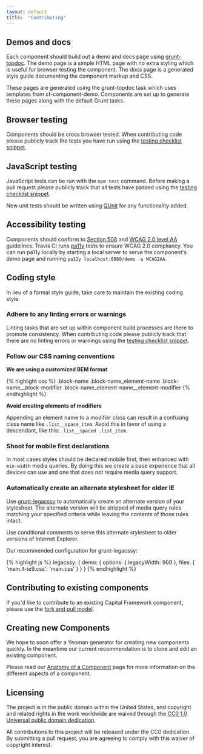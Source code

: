 ```yaml
---
layout: default
title:  "Contributing"
---
```


## Demos and docs

Each component should build out a demo and docs page using
[grunt-topdoc](https://github.com/topcoat/grunt-topdoc). The demo page is a simple HTML page with no extra styling which is useful for browser testing the component. The docs page is a generated style guide documenting the component markup and CSS.

These pages are generated using the grunt-topdoc task which uses templates from cf-component-demo. Components are set up to generate these pages along with the default Grunt tasks.

## Browser testing

Components should be cross browser tested. When contributing code please publicly track the tests you have run using the
[testing checklist snippet](testing-snippet.html).

## JavaScript testing

JavaScript tests can be run with the `npm test` command. Before making a pull request please publicly track that all tests have passed
using the [testing checklist snippet](testing-snippet.html).

New unit tests should be written using [QUnit](https://qunitjs.com/) for any functionality added.


## Accessibility testing

Components should conform to [Section 508](http://www.section508.gov/)
and [WCAG 2.0 level AA](http://www.w3.org/TR/WCAG20/) guidelines.
Travis CI runs [pa11y](http://pa11y.org/) tests to ensure WCAG 2.0 compliancy.
You can run pa11y locally by starting a local server to serve the component's
demo page and running `pa11y localhost:8080/demo -s WCAG2AA`.


## Coding style

In lieu of a formal style guide, take care to maintain the existing coding style.


### Adhere to any linting errors or warnings

Linting tasks that are set up within component build processes are there to
promote consistency. When contributing code please publicly track that there are no linting errors
or warnings using the [testing checklist snippet](testing-snippet.html).


### Follow our CSS naming conventions

**We are using a customized BEM format**

{% highlight css %}
.block-name
.block-name_element-name
.block-name__block-modifier
.block-name_element-name__element-modifier
{% endhighlight %}

**Avoid creating elements of modifiers**

Appending an element name to a modifier class can result in a confusing class
name like `.list__space_item`.
Avoid this in favor of using a descendant, like this: `.list__spaced .list_item`.


### Shoot for mobile first declarations

In most cases styles should be declared mobile first,
then enhanced with `min-width` media queries. By doing this we create a base experience that all devices can use and one that does not require media query support.


### Automatically create an alternate stylesheet for older IE

Use [grunt-legacssy](https://github.com/robinpokorny/grunt-legacssy) to
automatically create an alternate version of your stylesheet.
The alternate version will be stripped of media query rules matching your
specified criteria while leaving the contents of those rules intact.

Use conditional comments to serve this alternate stylesheet to older versions
of Internet Explorer.

Our recommended configuration for grunt-legacssy:

{% highlight js %}
legacssy: {
  demo: {
    options: {
      legacyWidth: 960
    },
    files: {
      'main.lt-ie9.css': 'main.css'
    }
  }
}
{% endhighlight %}


## Contributing to existing components

If you'd like to contribute to an existing Capital Framework component, please use the [fork and pull model](https://help.github.com/articles/using-pull-requests/).

## Creating new Components

We hope to soon offer a Yeoman generator for creating new components quickly. In the meantime our current recommendation is to clone and edit an existing component.

Please read our [Anatomy of a Component](anatomy.html) page for more information on the different aspects of a component.

## Licensing

The project is in the public domain within the United States, and
copyright and related rights in the work worldwide are waived through
the [CC0 1.0 Universal public domain dedication][CC0].

All contributions to this project will be released under the CC0
dedication. By submitting a pull request, you are agreeing to comply
with this waiver of copyright interest.

[CC0]: http://creativecommons.org/publicdomain/zero/1.0/
